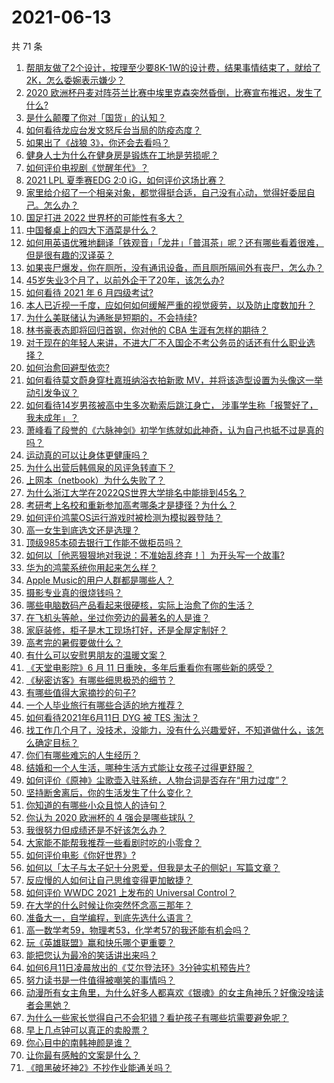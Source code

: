 # 2021-06-13

共 71 条

<!-- BEGIN -->
<!-- 最后更新时间 Sun Jun 13 2021 04:01:51 GMT+0800 (China Standard Time) -->

1. [帮朋友做了2个设计，按理至少要8K-1W的设计费，结果事情结束了，就给了2K，怎么委婉表示嫌少？](https://www.zhihu.com/question/463290636)
2. [2020
   欧洲杯丹麦对阵芬兰比赛中埃里克森突然昏倒，比赛宣布推迟，发生了什么?](https://www.zhihu.com/question/464718978)
3. [是什么颠覆了你对「国货」的认知？](https://www.zhihu.com/question/393795608)
4. [如何看待龙应台发文怒斥台当局的防疫态度？](https://www.zhihu.com/question/464654838)
5. [如果出了《战狼 3》，你还会去看吗？](https://www.zhihu.com/question/397047057)
6. [健身人士为什么在健身房是锻炼在工地是劳损呢？](https://www.zhihu.com/question/464396509)
7. [如何评价电视剧《觉醒年代》？](https://www.zhihu.com/question/392105758)
8. [2021 LPL 夏季赛EDG 2:0 iG，如何评价这场比赛？](https://www.zhihu.com/question/464667070)
9. [家里给介绍了一个相亲对象，都觉得挺合适，自己没有心动，觉得好委屈自己。怎么办？](https://www.zhihu.com/question/447849056)
10. [国足打进 2022 世界杯的可能性有多大？](https://www.zhihu.com/question/461141381)
11. [中国餐桌上的四大下酒菜是什么？](https://www.zhihu.com/question/462205949)
12. [如何用英语优雅地翻译「铁观音」「龙井」「普洱茶」呢？还有哪些看着很难，但是很有趣的汉译英？](https://www.zhihu.com/question/464627996)
13. [如果丧尸爆发，你在厕所，没有通讯设备，而且厕所隔间外有丧尸，怎么办？](https://www.zhihu.com/question/432520725)
14. [45岁失业3个月了，以前外企干了20年，该怎么办?](https://www.zhihu.com/question/453104891)
15. [如何看待 2021 年 6 月四级考试?](https://www.zhihu.com/question/464587609)
16. [本人已近视一千度，应如何如何缓解严重的视觉疲劳，以及防止度数加升？](https://www.zhihu.com/question/450542654)
17. [为什么美联储认为通胀是短期的，不会持续?](https://www.zhihu.com/question/461935081)
18. [林书豪表态即将回归首钢，你对他的 CBA 生涯有怎样的期待？](https://www.zhihu.com/question/464586085)
19. [对于现在的年轻人来讲，不进大厂不入国企不考公务员的话还有什么职业选择？](https://www.zhihu.com/question/454832676)
20. [如何治愈回避型依恋?](https://www.zhihu.com/question/318959311)
21. [如何看待莫文蔚身穿杜嘉班纳浴衣拍新歌
    MV，并将该造型设置为头像这一举动引发争议？](https://www.zhihu.com/question/464608586)
22. [如何看待14岁男孩被高中生多次勒索后跳江身亡，
    涉事学生称「报警好了，我未成年」？](https://www.zhihu.com/question/464277122)
23. [萧峰看了段誉的《六脉神剑》初学乍练就如此神奇，认为自己也抵不过是真的吗？](https://www.zhihu.com/question/458188685)
24. [运动真的可以让身体更健康吗？](https://www.zhihu.com/question/453841541)
25. [为什么出营后韩佩泉的风评急转直下？](https://www.zhihu.com/question/464027254)
26. [上网本（netbook）为什么失败了？](https://www.zhihu.com/question/455119734)
27. [为什么浙江大学在2022QS世界大学排名中能排到45名？](https://www.zhihu.com/question/464178214)
28. [考研考上名校和重新参加高考哪条才是捷径？为什么？](https://www.zhihu.com/question/462328775)
29. [如何评价鸿蒙OS运行游戏时被检测为模拟器登陆？](https://www.zhihu.com/question/459489830)
30. [高一女生到底选文还是选理？](https://www.zhihu.com/question/462365131)
31. [顶级985本硕去银行工作能不做柜员吗？](https://www.zhihu.com/question/424570443)
32. [如何以［他恶狠狠地对我说：不准始乱终弃！］为开头写一个故事?](https://www.zhihu.com/question/458410036)
33. [华为的鸿蒙系统你用起来怎么样？](https://www.zhihu.com/question/459846239)
34. [Apple Music的用户人群都是哪些人？](https://www.zhihu.com/question/463554140)
35. [摄影专业真的很烧钱吗？](https://www.zhihu.com/question/447180090)
36. [哪些电脑数码产品看起来很硬核，实际上治愈了你的生活？](https://www.zhihu.com/question/464339007)
37. [在飞机头等舱，坐过你旁边的最著名的人是谁？](https://www.zhihu.com/question/359274010)
38. [家庭装修，柜子是木工现场打好，还是全屋定制好？](https://www.zhihu.com/question/443774230)
39. [高考完的暑假要做什么？](https://www.zhihu.com/question/389477306)
40. [有什么可以安慰男朋友的温暖文案？](https://www.zhihu.com/question/451064358)
41. [《天堂电影院》6 月 11 日重映，多年后重看你有哪些新的感受？](https://www.zhihu.com/question/464176183)
42. [《秘密访客》有哪些细思极恐的细节？](https://www.zhihu.com/question/457256716)
43. [有哪些值得大家摘抄的句子?](https://www.zhihu.com/question/432298917)
44. [一个人毕业旅行有哪些合适的地方推荐？](https://www.zhihu.com/question/462789810)
45. [如何看待2021年6月11日 DYG 被 TES 淘汰？](https://www.zhihu.com/question/464548241)
46. [找工作几个月了，没技术，没能力，没有什么兴趣爱好，不知道做什么，该怎么确定目标？](https://www.zhihu.com/question/52398927)
47. [你们有哪些难忘的人生经历？](https://www.zhihu.com/question/28780467)
48. [结婚和一个人生活，哪种生活方式能让女孩子过得更舒服？](https://www.zhihu.com/question/463972621)
49. [如何评价《原神》尘歌壶入驻系统，人物台词是否存在“用力过度”？](https://www.zhihu.com/question/464067466)
50. [坚持断舍离后，你的生活发生了什么变化？](https://www.zhihu.com/question/391206998)
51. [你知道的有哪些小众且惊人的诗句？](https://www.zhihu.com/question/459403103)
52. [你认为 2020 欧洲杯的 4 强会是哪些球队？](https://www.zhihu.com/question/406108920)
53. [我很努力但成绩还是不好该怎么办？](https://www.zhihu.com/question/457443941)
54. [大家能不能帮我推荐一些看剧时吃的小零食？](https://www.zhihu.com/question/447079667)
55. [如何评价电影《你好世界》?](https://www.zhihu.com/question/392101389)
56. [如何以「太子与太子妃十分恩爱，但我是太子的侧妃」写篇文章？](https://www.zhihu.com/question/443793653)
57. [反应慢的人如何让自己思维变得更加敏捷？](https://www.zhihu.com/question/23969437)
58. [如何评价 WWDC 2021 上发布的 Universal
    Control？](https://www.zhihu.com/question/463794608)
59. [在大学的什么时候让你突然怀念高三那年？](https://www.zhihu.com/question/460846707)
60. [准备大一，自学编程，到底先选什么语言？](https://www.zhihu.com/question/464168441)
61. [高一数学考59，物理考53，化学考57的我还能有机会吗？](https://www.zhihu.com/question/428324452)
62. [玩《英雄联盟》赢和快乐哪个更重要？](https://www.zhihu.com/question/463555989)
63. [能把您认为最冷的笑话讲出来吗？](https://www.zhihu.com/question/447799067)
64. [如何6月11日凌晨放出的《艾尔登法环》3分钟实机预告片?](https://www.zhihu.com/question/464390726)
65. [努力读书是一件值得被嘲笑的事情吗？](https://www.zhihu.com/question/463780015)
66. [动漫所有女主角里，为什么好多人都喜欢《银魂》的女主角神乐？好像没啥读者会黑她？](https://www.zhihu.com/question/389776955)
67. [为什么一些家长觉得自己不会犯错？看护孩子有哪些坑需要避免呢？](https://www.zhihu.com/question/464336498)
68. [早上几点钟可以真正的卖股票？](https://www.zhihu.com/question/448205360)
69. [你心目中的南韩神颜是谁？](https://www.zhihu.com/question/393504339)
70. [让你最有感触的文案是什么？](https://www.zhihu.com/question/455211006)
71. [《暗黑破坏神2》不抄作业能通关吗？](https://www.zhihu.com/question/458721304)

<!-- END -->
